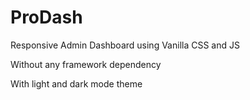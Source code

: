 # ProDash
Responsive Admin Dashboard using Vanilla CSS and JS

Without any framework dependency

With light and dark mode theme
